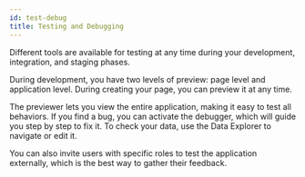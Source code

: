 ```yaml
---
id: test-debug
title: Testing and Debugging
---
```


Different tools are available for testing at any time during your development, integration, and staging phases.

During development, you have two levels of preview: page level and application level.  During creating your page, you can preview it at any time. 

The previewer lets you view the entire application, making it easy to test all behaviors. If you find a bug, you can activate the debugger, which will guide you step by step to fix it. 
To check your data, use the Data Explorer to navigate or edit it.

You can also invite users with specific roles to test the application externally, which is the best way to gather their feedback.
